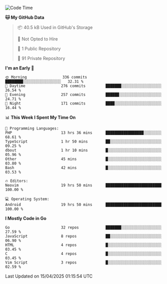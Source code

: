 
<!--START_SECTION:waka-->
![Code Time](http://img.shields.io/badge/Code%20Time-5%2C846%20hrs%2034%20mins-blue)

**🐱 My GitHub Data** 

> 📦 40.5 kB Used in GitHub's Storage 
 > 
> 🚫 Not Opted to Hire
 > 
> 📜 1 Public Repository 
 > 
> 🔑 91 Private Repository 
 > 
**I'm an Early 🐤** 

```text
🌞 Morning                336 commits         ████████░░░░░░░░░░░░░░░░░   32.31 % 
🌆 Daytime                276 commits         ███████░░░░░░░░░░░░░░░░░░   26.54 % 
🌃 Evening                257 commits         ██████░░░░░░░░░░░░░░░░░░░   24.71 % 
🌙 Night                  171 commits         ████░░░░░░░░░░░░░░░░░░░░░   16.44 % 
```


📊 **This Week I Spent My Time On** 

```text
💬 Programming Languages: 
PHP                      13 hrs 36 mins      █████████████████░░░░░░░░   68.61 % 
TypeScript               1 hr 50 mins        ██░░░░░░░░░░░░░░░░░░░░░░░   09.25 % 
dbout                    1 hr 10 mins        █░░░░░░░░░░░░░░░░░░░░░░░░   05.96 % 
Other                    45 mins             █░░░░░░░░░░░░░░░░░░░░░░░░   03.80 % 
Bash                     42 mins             █░░░░░░░░░░░░░░░░░░░░░░░░   03.53 % 

🔥 Editors: 
Neovim                   19 hrs 50 mins      █████████████████████████   100.00 % 

💻 Operating System: 
Android                  19 hrs 50 mins      █████████████████████████   100.00 % 
```

**I Mostly Code in Go** 

```text
Go                       32 repos            ███████░░░░░░░░░░░░░░░░░░   27.59 % 
JavaScript               8 repos             ██░░░░░░░░░░░░░░░░░░░░░░░   06.90 % 
HTML                     4 repos             █░░░░░░░░░░░░░░░░░░░░░░░░   03.45 % 
C                        4 repos             █░░░░░░░░░░░░░░░░░░░░░░░░   03.45 % 
Vim Script               3 repos             █░░░░░░░░░░░░░░░░░░░░░░░░   02.59 % 
```




 Last Updated on 15/04/2025 01:15:54 UTC
<!--END_SECTION:waka-->

